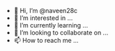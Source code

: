 - 👋 Hi, I’m @naveen28c
- 👀 I’m interested in ...
- 🌱 I’m currently learning ...
- 💞️ I’m looking to collaborate on ...
- 📫 How to reach me ...

<!---
naveen28c/naveen28c is a ✨ special ✨ repository because its `README.md` (this file) appears on your GitHub profile.
You can click the Preview link to take a look at your changes.
--->
